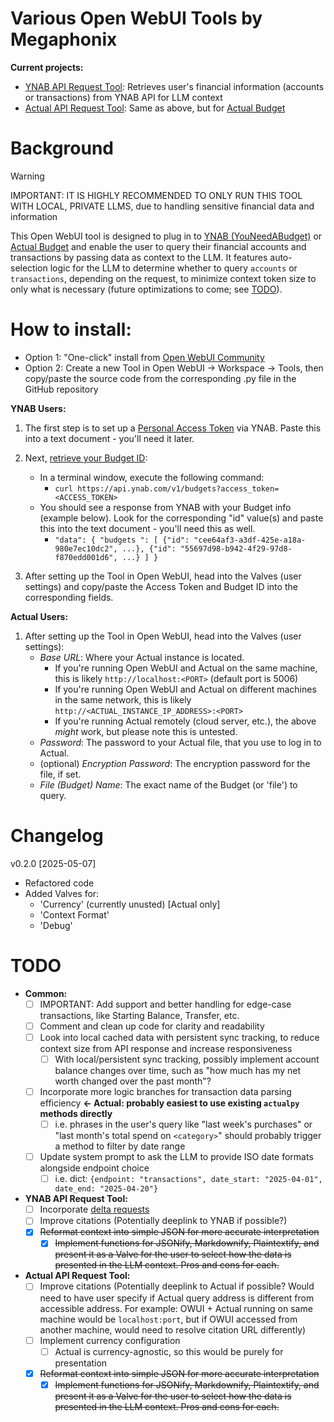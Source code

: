 # Various Open WebUI Tools by Megaphonix

**Current projects:**

* [YNAB API Request Tool](https://openwebui.com/t/megaphonix/ynab_api_request): Retrieves user's financial information (accounts or transactions) from YNAB API for LLM context
* [Actual API Request Tool](https://openwebui.com/t/megaphonix/actual_api_request): Same as above, but for [Actual Budget](https://actualbudget.com)

# Background

> [!WARNING]
> IMPORTANT: IT IS HIGHLY RECOMMENDED TO ONLY RUN THIS TOOL WITH LOCAL, PRIVATE LLMS, due to handling sensitive financial data and information

This Open WebUI tool is designed to plug in to [YNAB (YouNeedABudget)](https://www.ynab.com) or [Actual Budget](https://actualbudget.com) and enable the user to query their financial accounts and transactions by passing data as context to the LLM. It features auto-selection logic for the LLM to determine whether to query `accounts` or `transactions`, depending on the request, to minimize context token size to only what is necessary (future optimizations to come; see [TODO](#TODO)).

# How to install:

* Option 1: "One-click" install from [Open WebUI Community](https://openwebui.com/u/megaphonix)
* Option 2: Create a new Tool in Open WebUI -> Workspace -> Tools, then copy/paste the source code from the corresponding .py file in the GitHub repository

**YNAB Users:**
1. The first step is to set up a [Personal Access Token](https://api.ynab.com/#personal-access-tokens) via YNAB. Paste this into a text document - you'll need it later.
2. Next, [retrieve your Budget ID](https://api.ynab.com/#access-token-usage):
    * In a terminal window, execute the following command:
        * `curl https://api.ynab.com/v1/budgets?access_token=<ACCESS_TOKEN>`
    * You should see a response from YNAB with your Budget info (example below). Look for the corresponding "id" value(s) and paste this into the text document - you'll need this as well.
        * `"data": {
          "budgets ": [
            {"id": "cee64af3-a3df-425e-a18a-980e7ec10dc2", ...},
            {"id": "55697d98-b942-4f29-97d8-f870edd001d6", ...}
          ]
        }
         `

3. After setting up the Tool in Open WebUI, head into the Valves (user settings) and copy/paste the Access Token and Budget ID into the corresponding fields.

**Actual Users:**
1. After setting up the Tool in Open WebUI, head into the Valves (user settings):
    * *Base URL*: Where your Actual instance is located.
        * If you're running Open WebUI and Actual on the same machine, this is likely `http://localhost:<PORT>` (default port is 5006)
        * If you're running Open WebUI and Actual on different machines in the same network, this is likely `http://<ACTUAL_INSTANCE_IP_ADDRESS>:<PORT>`
        * If you're running Actual remotely (cloud server, etc.), the above *might* work, but please note this is untested.
     * *Password*: The password to your Actual file, that you use to log in to Actual.
     * (optional) *Encryption Password*: The encryption password for the file, if set.
     * *File (Budget) Name*: The exact name of the Budget (or 'file') to query.

# Changelog

v0.2.0 [2025-05-07]
* Refactored code
* Added Valves for:
    * 'Currency' (currently unusted) [Actual only]
    * 'Context Format'
    * 'Debug'

# TODO

* **Common:**
  - [ ] IMPORTANT: Add support and better handling for edge-case transactions, like Starting Balance, Transfer, etc.
  - [ ] Comment and clean up code for clarity and readability
  - [ ] Look into local cached data with persistent sync tracking, to reduce context size from API response and increase responsiveness
    - [ ] With local/persistent sync tracking, possibly implement account balance changes over time, such as "how much has my net worth changed over the past month"?
  - [ ] Incorporate more logic branches for transaction data parsing efficiency **<- Actual: probably easiest to use existing `actualpy` methods directly**
    - [ ] i.e. phrases in the user's query like "last week's purchases" or "last month's total spend on `<category>`" should probably trigger a method to filter by date range
  - [ ] Update system prompt to ask the LLM to provide ISO date formats alongside endpoint choice
    - [ ] i.e. dict: `{endpoint: "transactions", date_start: "2025-04-01", date_end: "2025-04-20"}`

* **YNAB API Request Tool:**
  - [ ] Incorporate [delta requests](https://api.ynab.com/#deltas)
  - [ ] Improve citations (Potentially deeplink to YNAB if possible?)
  - [x] ~~Reformat context into simple JSON for more accurate interpretation~~
    - [x] ~~Implement functions for JSONify, Markdownify, Plaintextify, and present it as a Valve for the user to select how the data is presented in the LLM context. Pros and cons for each.~~

* **Actual API Request Tool:**
  - [ ] Improve citations (Potentially deeplink to Actual if possible? Would need to have user specify if Actual query address is different from accessible address. For example: OWUI + Actual running on same machine would be `localhost:port`, but if OWUI accessed from another machine, would need to resolve citation URL differently)
  - [ ] Implement currency configuration
    - [ ] Actual is currency-agnostic, so this would be purely for presentation
  - [x] ~~Reformat context into simple JSON for more accurate interpretation~~
    - [x] ~~Implement functions for JSONify, Markdownify, Plaintextify, and present it as a Valve for the user to select how the data is presented in the LLM context. Pros and cons for each.~~
